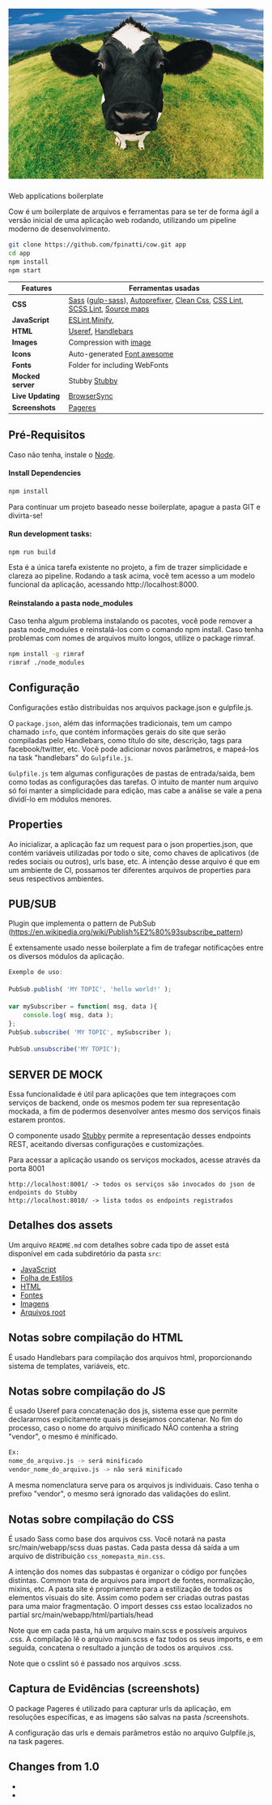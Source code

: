 # ![Cow Websites](src/main/webapp/img/banner-cow.jpg)

Web applications boilerplate

Cow é um boilerplate de arquivos e ferramentas para se ter de forma ágil a versão inicial de uma aplicação web rodando, utilizando um pipeline moderno de desenvolvimento.

```bash
git clone https://github.com/fpinatti/cow.git app
cd app
npm install
npm start
```

Features | Ferramentas usadas
------ | -----
**CSS** | [Sass](http://sass-lang.com/) ([gulp-sass](https://www.npmjs.com/package/gulp-sass)), [Autoprefixer](https://www.npmjs.com/package/gulp-autoprefixer), [Clean Css](https://www.npmjs.com/package/clean-css), [CSS Lint](https://www.npmjs.com/package/csslint), [SCSS Lint](https://www.npmjs.com/package/gulp-scss-lint), [Source maps](https://www.npmjs.com/package/gulp-sourcemaps)
**JavaScript** | [ESLint](https://github.com/adametry/gulp-eslint),[Minify](https://www.npmjs.com/package/gulp-minify),
**HTML** | [Useref](https://www.npmjs.com/package/gulp-useref), [Handlebars](https://www.npmjs.com/package/gulp-compile-handlebars)
**Images** | Compression with [image](https://www.npmjs.com/package/gulp-image)
**Icons** | Auto-generated [Font awesome](http://fontawesome.io/)
**Fonts** | Folder for including WebFonts
**Mocked server** | Stubby [Stubby](https://github.com/mrak/stubby4node)
**Live Updating** | [BrowserSync](http://www.browsersync.io/)
**Screenshots** | [Pageres](https://github.com/sindresorhus/pageres)

## Pré-Requisitos
Caso não tenha, instale o [Node](https://nodejs.org/en/download/).

#### Install Dependencies
```bash
npm install
```

Para continuar um projeto baseado nesse boilerplate, apague a pasta GIT e divirta-se!


#### Run development tasks:
```
npm run build
```

Esta é a única tarefa existente no projeto, a fim de trazer simplicidade e clareza ao pipeline. Rodando a task acima, você tem acesso a um modelo funcional da aplicação, acessando http://localhost:8000.

#### Reinstalando a pasta node_modules
Caso tenha algum problema instalando os pacotes, você pode remover a pasta node_modules e reinstalá-los com o comando npm install. Caso tenha problemas com nomes de arquivos muito longos, utilize o package rimraf.

```bash
npm install -g rimraf
rimraf ./node_modules
```

## Configuração
Configurações estão distribuídas nos arquivos package.json e gulpfile.js.

O `package.json`, além das informações tradicionais, tem um campo chamado `info`, que contém informações gerais do site que serão compiladas pelo Handlebars, como título do site, descrição, tags para facebook/twitter, etc. Você pode adicionar novos parâmetros, e mapeá-los na task "handlebars" do `Gulpfile.js`.

`Gulpfile.js` tem algumas configurações de pastas de entrada/saida, bem como todas as configurações das tarefas. O intuito de manter num arquivo só foi manter a simplicidade para edição, mas cabe a análise se vale a pena dividí-lo em módulos menores.

## Properties
Ao inicializar, a aplicação faz um request para o json properties.json, que contém variáveis utilizadas por todo o site, como chaves de aplicativos (de redes sociais ou outros), urls base, etc. A intenção desse arquivo é que em um ambiente de CI, possamos ter diferentes arquivos de properties para seus respectivos ambientes.

## PUB/SUB
Plugin que implementa o pattern de PubSub (https://en.wikipedia.org/wiki/Publish%E2%80%93subscribe_pattern)

É extensamente usado nesse boilerplate a fim de trafegar notificações entre os diversos módulos da aplicação.

```javascript
Exemplo de uso:

PubSub.publish( 'MY TOPIC', 'hello world!' );

var mySubscriber = function( msg, data ){
    console.log( msg, data );
};
PubSub.subscribe( 'MY TOPIC', mySubscriber );

PubSub.unsubscribe('MY TOPIC');
```

## SERVER DE MOCK
Essa funcionalidade é útil para aplicações que tem integraçoes com serviços de backend, onde os mesmos podem ter sua representação mockada, a fim de podermos desenvolver antes mesmo dos serviços finais estarem prontos.

O componente usado [Stubby](https://github.com/mrak/stubby4node) permite a representação desses endpoints REST, aceitando diversas configurações e customizações.

Para acessar a aplicação usando os serviços mockados, acesse através da porta 8001

```
http://localhost:8001/ -> todos os serviços são invocados do json de endpoints do Stubby
http://localhost:8010/ -> lista todos os endpoints registrados
```


## Detalhes dos assets
Um arquivo `README.md` com detalhes sobre cada tipo de asset está disponível em cada subdiretório da pasta `src`:

- [JavaScript](src/main/webapp/js/)
- [Folha de Estilos](src/main/webapp/scss)
- [HTML](src/main/webapp/html)
- [Fontes](src/main/webapp/fonts)
- [Imagens](src/main/webapp/img)
- [Arquivos root](src/main/webapp/2root)

## Notas sobre compilação do HTML
É usado Handlebars para compilação dos arquivos html, proporcionando sistema de templates, variáveis, etc.

## Notas sobre compilação do JS
É usado Useref para concatenação dos js, sistema esse que permite declararmos explicitamente quais js desejamos concatenar. No fim do processo, caso o nome do arquivo minificado NÃO contenha a string "vendor", o mesmo é minificado.

```bash
Ex:
nome_do_arquivo.js -> será minificado
vendor_nome_do_arquivo.js -> não será minificado
```

A mesma nomenclatura serve para os arquivos js individuais. Caso tenha o prefixo "vendor", o mesmo será ignorado das validações do eslint.

## Notas sobre compilação do CSS
É usado Sass como base dos arquivos css. Você notará na pasta src/main/webapp/scss duas pastas. Cada pasta dessa dá saída a um arquivo de distribuição `css_nomepasta_min.css`.

A intenção dos nomes das subpastas é organizar o código por funções distintas. Common trata de arquivos para import de fontes, normalização, mixins, etc. A pasta site é propriamente para a estilização de todos os elementos visuais do site. Assim como podem ser criadas outras pastas para uma maior fragmentação. O import desses css estao localizados no partial src/main/webapp/html/partials/head

Note que em cada pasta, há um arquivo main.scss e possíveis arquivos .css. A compilação lê o arquivo main.scss e faz todos os seus imports, e em seguida, concatena o resultado a junção de todos os arquivos .css.

Note que o csslint só é passado nos arquivos .scss.


## Captura de Evidências (screenshots)
O package Pageres é utilizado para capturar urls da aplicação, em resoluções específicas, e as imagens são salvas na pasta /screenshots.

A configuração das urls e demais parâmetros estão no arquivo Gulpfile.js, na task pageres.


## Changes from 1.0
-
-
